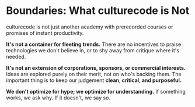 # Boundaries: What culturecode is Not

culturecode is not just another academy with prerecorded courses or promises of
instant productivity.

**It's not a container for fleeting trends.** There are no incentives to praise
technologies we don't believe in, or to shy away from critique where it's needed.

**It's not an extension of corporations, sponsors, or commercial interests.**
Ideas are explored purely on their merit, not on who's backing them. The
important thing is to keep our judgement **clean, critical, and purposeful.**

**We don't optimize for hype; we optimize for understanding.** If something
works, we ask why. If it doesn't, we say so.
